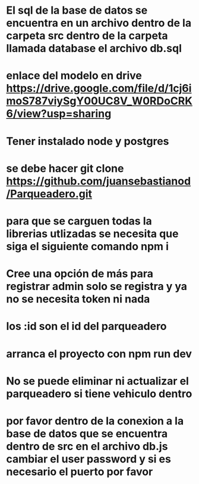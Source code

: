 # El sql de la base de datos se encuentra en un archivo dentro de la carpeta  src dentro de la carpeta llamada database el archivo db.sql
# enlace del modelo en drive https://drive.google.com/file/d/1cj6imoS787viySgY00UC8V_W0RDoCRK6/view?usp=sharing
# Tener instalado node  y postgres 
# se debe hacer git clone https://github.com/juansebastianod/Parqueadero.git
# para que se carguen todas la librerias utlizadas se necesita que siga el siguiente comando npm i 
# Cree una opción de más para registrar admin solo se registra y ya no se necesita token ni nada 
# los :id son el id del parqueadero
# arranca el proyecto con npm run dev
# No se puede eliminar ni actualizar el parqueadero si tiene vehiculo dentro 
# por favor dentro de la conexion a la base de datos que se encuentra dentro de src en el archivo db.js cambiar el user password y si es necesario el puerto por favor

